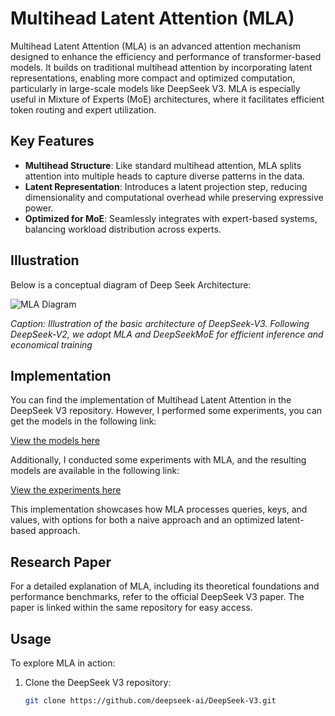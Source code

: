 # Multihead Latent Attention (MLA)

Multihead Latent Attention (MLA) is an advanced attention mechanism designed to enhance the efficiency and performance of transformer-based models. It builds on traditional multihead attention by incorporating latent representations, enabling more compact and optimized computation, particularly in large-scale models like DeepSeek V3. MLA is especially useful in Mixture of Experts (MoE) architectures, where it facilitates efficient token routing and expert utilization.

## Key Features
- **Multihead Structure**: Like standard multihead attention, MLA splits attention into multiple heads to capture diverse patterns in the data.
- **Latent Representation**: Introduces a latent projection step, reducing dimensionality and computational overhead while preserving expressive power.
- **Optimized for MoE**: Seamlessly integrates with expert-based systems, balancing workload distribution across experts.

## Illustration
Below is a conceptual diagram of Deep Seek Architecture:

![MLA Diagram]([https://via.placeholder.com/600x300.png?text=Multihead+Latent+Attention+Diagram](https://github.com/MiguelBenalcazar/miguelbenalcazar.github.io/blob/main/images/Screenshot%202025-03-27%20182912.png))

*Caption: Illustration of the basic architecture of DeepSeek-V3. Following DeepSeek-V2, we
adopt MLA and DeepSeekMoE for efficient inference and economical training*


## Implementation
You can find the implementation of Multihead Latent Attention in the DeepSeek V3 repository. However, I performed some experiments, you can get the models in the following link:

[View the models here](https://github.com/MiguelBenalcazar/research/tree/main/models)

Additionally, I conducted some experiments with MLA, and the resulting models are available in the following link:

[View the experiments here](https://github.com/MiguelBenalcazar/research/tree/main/MLA_deepSeek)


This implementation showcases how MLA processes queries, keys, and values, with options for both a naive approach and an optimized latent-based approach.

## Research Paper
For a detailed explanation of MLA, including its theoretical foundations and performance benchmarks, refer to the official DeepSeek V3 paper. The paper is linked within the same repository for easy access.

## Usage
To explore MLA in action:
1. Clone the DeepSeek V3 repository:  
   ```bash
   git clone https://github.com/deepseek-ai/DeepSeek-V3.git
